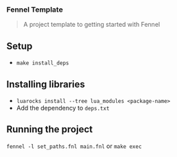 ### Fennel Template

> A project template to getting started with Fennel

## Setup

- `make install_deps`

## Installing libraries

- `luarocks install --tree lua_modules <package-name>`
- Add the dependency to `deps.txt`

## Running the project

`fennel -l set_paths.fnl main.fnl` or `make exec`